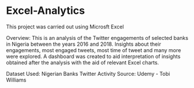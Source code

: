 # Excel-Analytics
This project was carried out using Microsft Excel

Overview:
This is an analysis of the Twitter engagements of selected banks in Nigeria between the years 2016 and 2018.
Insights about their engagements, most engaged tweets, most time of tweet and many more were explored.
A dashboard was created to aid interpretation of insights obtained after the analysis with the aid of relevant
Excel charts.

Dataset Used: Nigerian Banks Twitter Activity
Source: Udemy - Tobi Williams
